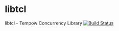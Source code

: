 # libtcl
libtcl - Tempow Concurrency Library
[![Build Status](https://travis-ci.com/uael/libtcl.svg?token=x8y8gmMrerkmyNtJbqyy&branch=master)](https://travis-ci.com/uael/libtcl)
